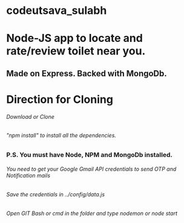 # codeutsava_sulabh
# Node-JS app to locate and rate/review toilet near you.
## Made on Express. Backed with MongoDb.
# Direction for Cloning
###### Download or Clone
###### "npm install" to install all the dependencies.
### P.S. You must have Node, NPM and MongoDb installed.
###### You need to get your Google Gmail API credentials to send OTP and Notification mails
###### Save the credentials in ../config/data.js
###### Open GIT Bash or cmd in the folder and type _nodemon_ or _node start_
